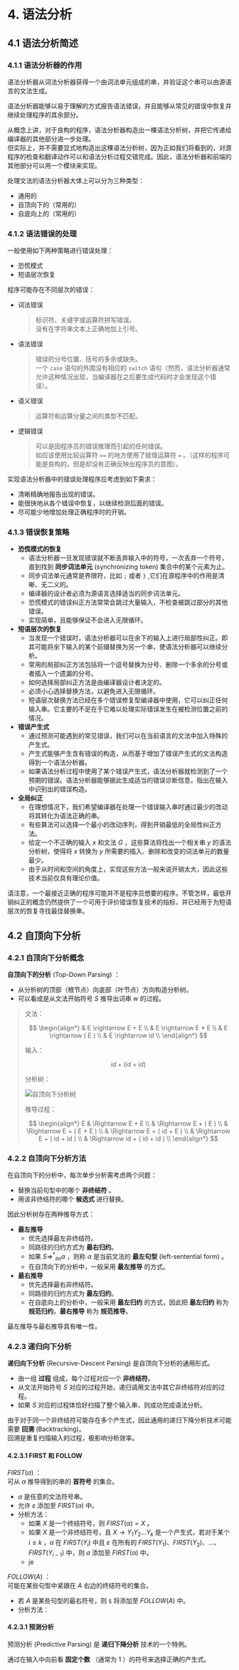 # 4. 语法分析

## 4.1 语法分析简述

### 4.1.1 语法分析器的作用

语法分析器从词法分析器获得一个由词法单元组成的串，并验证这个串可以由源语言的文法生成。

语法分析器能够以易于理解的方式报告语法错误，并且能够从常见的错误中恢复并继续处理程序的其余部分。

从概念上讲，对于良构的程序，语法分析器构造出一棵语法分析树，并把它传递给编译器的其他部分进一步处理。  
但实际上，并不需要显式地构造出这棵语法分析树，因为正如我们将看到的，对源程序的检查和翻译动作可以和语法分析过程交错完成。因此，语法分析器和前端的其他部分可以用一个模块来实现。

处理文法的语法分析器大体上可以分为三种类型：

- 通用的
- 自顶向下的（常用的）
- 自底向上的（常用的）

### 4.1.2 语法错误的处理

一般使用如下两种策略进行错误处理：

- 恐慌模式
- 短语层次恢复

程序可能存在不同层次的错误：

- 词法错误
  > 标识符、关键字或运算符拼写错误。  
  >  没有在字符串文本上正确地加上引号。
- 语法错误
  > 错误的分号位置、括号的多余或缺失。  
  >  一个 `case` 语句的外围没有相应的 `switch` 语句（然而，语法分析器通常允许这种情况出现，当编译器在之后要生成代码时才会发现这个错误）。
- 语义错误
  > 运算符和运算分量之间的类型不匹配。
- 逻辑错误
  > 可以是因程序员的错误推理而引起的任何错误。  
  >  如应该使用比较运算符 `==` 的地方使用了赋值运算符 `=` 。（这样的程序可能是良构的，但是却没有正确反映出程序员的意图）。

实现语法分析器中的错误处理程序应考虑到如下需求：

- 清晰精确地报告出现的错误。
- 能很快地从各个错误中恢复，以继续检测后面的错误。
- 尽可能少地增加处理正确程序时的开销。

### 4.1.3 错误恢复策略

- **恐慌模式的恢复**
  - 语法分析器一旦发现错误就不断丢弃输入中的符号，一次丢弃一个符号，直到找到 **同步词法单元** (synchronizing token) 集合中的某个元素为止。
  - 同步词法单元通常是界限符，比如 `;` 或者 `}` ,它们在源程序中的作用是清晰、无二义的。
  - 编译器的设计者必须为源语言选择适当的同步词法单元。
  - 恐慌模式的错误纠正方法常常会跳过大量输入，不检查被跳过部分的其他错误。
  - 实现简单，且能够保证不会进入无限循环。
- **短语层次的恢复**
  - 当发现一个错误时，语法分析器可以在余下的输入上进行局部性纠正。即其可能将余下输入的某个前缀替换为另一个串，使语法分析器可以继续分析。
  - 常用的局部纠正方法包括将一个逗号替换为分号、删除一个多余的分号或者插入一个遗漏的分号。
  - 如何选择局部纠正方法是由编译器设计者决定的。
  - 必须小心选择替换方法，以避免进入无限循环。
  - 短语层次替换方法已经在多个错误修复型编译器中使用，它可以纠正任何输入串。它主要的不足在于它难以处理实际错误发生在被检测位置之前的情况。
- **错误产生式**
  - 通过预测可能遇到的常见错误，我们可以在当前语言的文法中加入特殊的产生式。
  - 产生式能够产生含有错误的构造，从而基于增加了错误产生式的文法构造得到一个语法分析器。
  - 如果语法分析过程中使用了某个错误产生式，语法分析器就检测到了一个预期的错误。语法分析器能够据此生成适当的错误诊断信息，指出在输入中识别出的错误构造。
- **全局纠正**
  - 在理想情况下，我们希望编译器在处理一个错误输入串时通过最少的改动将其转化为语法正确的串。
  - 有些算法可以选择一个最小的改动序列，得到开销最低的全局性纠正方法。
  - 给定一个不正确的输入 $x$ 和文法 $G$ ，这些算法将找出一个相关串 $y$ 的语法分析树，使得将 $x$ 转换为 $y$ 所需要的插入、删除和改变的词法单元的数量最少。
  - 由于从时间和空间的角度上，实现这些方法一般来说开销太大，因此这些技术当前仅具有理论价值。

请注意，一个最接近正确的程序可能并不是程序员想要的程序。不管怎样，最低开销纠正的概念仍然提供了一个可用于评价错误恢复技术的指标，并已经用于为短语层次的恢复寻找最佳替换串。

## 4.2 自顶向下分析

### 4.2.1 自顶向下分析概念

**自顶向下的分析** (Top-Down Parsing) ：

- 从分析树的顶部（根节点）向底部（叶节点）方向构造分析树。
- 可以看成是从文法开始符号 $S$ 推导出词串 $w$ 的过程。

> 文法：
>
> $$
> \begin{align*}
> & E \rightarrow E + E \\
> & E \rightarrow E * E \\
> & E \rightarrow ( E ) \\
> & E \rightarrow id    \\
> \end{align*}
> $$
>
> 输入：
>
> $$
> id + ( id + id )
> $$
>
> 分析树：
>
> ![自顶向下分析树](../pic/top-downTree.svg)
>
> 推导过程：
>
> $$
> \begin{align*}
> E & \Rightarrow E + E \\
>   & \Rightarrow E + ( E ) \\
>   & \Rightarrow E + ( E + E ) \\
>   & \Rightarrow E + ( id + E ) \\
>   & \Rightarrow E + ( id + id ) \\
>   & \Rightarrow id + ( id + id ) \\
> \end{align*}
> $$

### 4.2.2 自顶向下分析方法

在自顶向下的分析中，每次单步分析需考虑两个问题：

- 替换当前句型中的哪个 **非终结符** 。
- 用该非终结符的哪个 **候选式** 进行替换。

因此分析树存在两种推导方式：

- **最左推导**
  - 优先选择最左非终结符。
  - 同路径的归约方式为 **最右归约**。
  - 如果 $S {{\Rightarrow}^{*}}_{lm} \alpha$ ，则称 $\alpha$ 是当前文法的 **最左句型** (left-sentential form) 。
  - 在自顶向下的分析中，一般采用 **最左推导** 的方式。
- **最右推导**
  - 优先选择最右非终结符。
  - 同路径的归约方式为 **最左归约**。
  - 在自底向上的分析中，一般采用 **最左归约** 的方式，因此把 **最左归约** 称为 **规范归约**，**最右推导** 称为 **规范推导**。

最左推导与最右推导具有唯一性。

### 4.2.3 递归向下分析

**递归向下分析** (Recursive-Descent Parsing) 是自顶向下分析的通用形式。

- 由一组 **过程** 组成，每个过程对应一个 **非终结符**。
- 从文法开始符号 $S$ 对应的过程开始，递归调用文法中其它非终结符对应的过程。
- 如果 $S$ 对应的过程体恰好扫描了整个输入串，则成功完成语法分析。

由于对于同一个非终结符可能存在多个产生式，因此通用的递归下降分析技术可能需要 **回溯** (Backtracking)。  
回溯是重复扫描输入的过程，极影响分析效率。

#### 4.2.3.1 FIRST 和 FOLLOW

$FIRST(\alpha)$ ：  
可从 $\alpha$ 推导得到的串的 **首符号** 的集合。

- $\alpha$ 是任意的文法符号串。
- 允许 $\varepsilon$ 添加至 $FIRST(\alpha)$ 中。
- 分析方法：
  - 如果 $X$ 是一个终结符号，则 $FIRST(\alpha) = X$ 。
  - 如果 $X$ 是一个非终结符号，且 $X \rightarrow Y_1 Y_2 \dots Y_k$ 是一个产生式，若对于某个 $i \leqslant k$ ，$a$ 在 $FIRST(Y_i)$ 中且 $\varepsilon$ 在所有的 $FIRST(Y_1)、FIRST(Y_2)、\dots、FIRST(Y_{i-1})$ 中，则 $a$ 添加至 $FIRST(\alpha)$ 中。
  - je

$FOLLOW(A)$ ：  
可能在某些句型中紧跟在 $A$ 右边的终结符号的集合。

- 若 $A$ 是某些句型的最右符号，则 `$` 将添加至 $FOLLOW(A)$ 中。
- 分析方法：

#### 4.2.3.1 预测分析

预测分析 (Predictive Parsing) 是 **递归下降分析** 技术的一个特例。

通过在输入中向前看 **固定个数** （通常为 1 ）的符号来选择正确的产生式。

